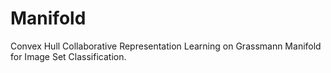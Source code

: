 # Manifold
Convex Hull Collaborative Representation Learning on Grassmann Manifold for Image Set Classification.
